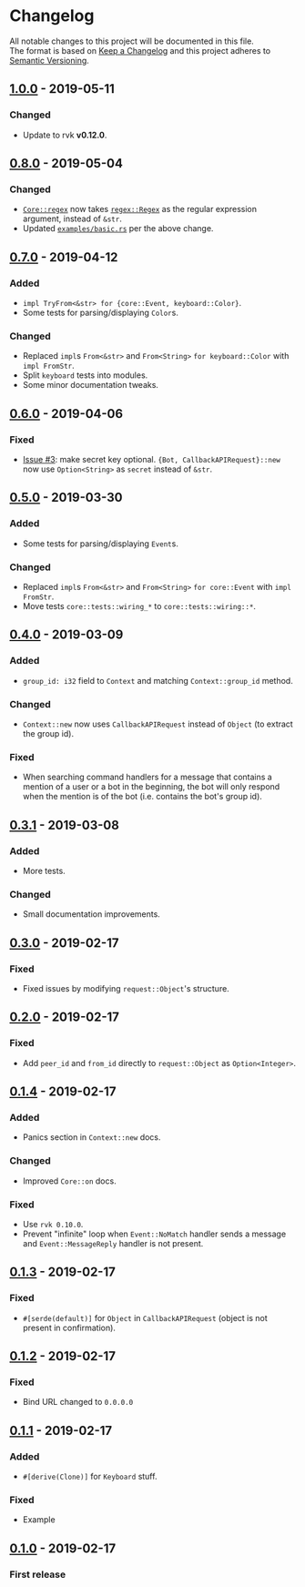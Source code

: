 # Changelog
All notable changes to this project will be documented in this file.    
The format is based on [Keep a Changelog](http://keepachangelog.com/en/1.0.0/)
and this project adheres to [Semantic Versioning](http://semver.org/spec/v2.0.0.html).

## [1.0.0] - 2019-05-11
### Changed
- Update to rvk **v0.12.0**.

## [0.8.0] - 2019-05-04
### Changed
- [`Core::regex`](https://docs.rs/vk-bot/0/vk_bot/core/struct.Core.html#method.regex) now takes [`regex::Regex`](https://docs.rs/regex/1/regex/struct.Regex.html) as the regular expression argument, instead of `&str`.
- Updated [`examples/basic.rs`](https://github.com/u32i64/vk-bot/blob/master/examples/basic.rs) per the above change.

## [0.7.0] - 2019-04-12
### Added
- `impl TryFrom<&str> for {core::Event, keyboard::Color}`.
- Some tests for parsing/displaying `Color`s.
### Changed
- Replaced `impl`s `From<&str>` and `From<String>` `for keyboard::Color` with `impl FromStr`.
- Split `keyboard` tests into modules.
- Some minor documentation tweaks.

## [0.6.0] - 2019-04-06
### Fixed
- [Issue #3](https://github.com/u32i64/vk-bot/issues/3): make secret key optional. `{Bot, CallbackAPIRequest}::new` now use `Option<String>` as `secret` instead of `&str`.

## [0.5.0] - 2019-03-30
### Added
- Some tests for parsing/displaying `Event`s.
### Changed
- Replaced `impl`s `From<&str>` and `From<String>` `for core::Event` with `impl FromStr`.
- Move tests `core::tests::wiring_*` to `core::tests::wiring::*`.

## [0.4.0] - 2019-03-09
### Added
- `group_id: i32` field to `Context` and matching `Context::group_id` method.
### Changed
- `Context::new` now uses `CallbackAPIRequest` instead of `Object` (to extract the group id).
### Fixed
- When searching command handlers for a message that contains a mention of a user or a bot in the beginning, the bot will only respond when the mention is of the bot (i.e. contains the bot's group id).


## [0.3.1] - 2019-03-08
### Added
- More tests.
### Changed
- Small documentation improvements.

## [0.3.0] - 2019-02-17
### Fixed
- Fixed issues by modifying `request::Object`'s structure.

## [0.2.0] - 2019-02-17
### Fixed
- Add `peer_id` and `from_id` directly to `request::Object` as `Option<Integer>`.

## [0.1.4] - 2019-02-17
### Added
- Panics section in `Context::new` docs.
### Changed
- Improved `Core::on` docs.
### Fixed
- Use `rvk 0.10.0`.
- Prevent "infinite" loop when `Event::NoMatch` handler sends a message and `Event::MessageReply` handler is not present.

## [0.1.3] - 2019-02-17
### Fixed
- `#[serde(default)]` for `Object` in `CallbackAPIRequest` (object is not present in confirmation).

## [0.1.2] - 2019-02-17
### Fixed
- Bind URL changed to `0.0.0.0`

## [0.1.1] - 2019-02-17
### Added
- `#[derive(Clone)]` for `Keyboard` stuff.
### Fixed
- Example

## [0.1.0] - 2019-02-17
### First release

[1.0.0]: https://github.com/u32i64/vk-bot/compare/v0.8.0...v1.0.0
[0.8.0]: https://github.com/u32i64/vk-bot/compare/v0.7.0...v0.8.0
[0.7.0]: https://github.com/u32i64/vk-bot/compare/v0.6.0...v0.7.0
[0.6.0]: https://github.com/u32i64/vk-bot/compare/v0.5.0...v0.6.0
[0.5.0]: https://github.com/u32i64/vk-bot/compare/v0.4.0...v0.5.0
[0.4.0]: https://github.com/u32i64/vk-bot/compare/v0.3.1...v0.4.0
[0.3.1]: https://github.com/u32i64/vk-bot/compare/v0.3.0...v0.3.1
[0.3.0]: https://github.com/u32i64/vk-bot/compare/v0.2.0...v0.3.0
[0.2.0]: https://github.com/u32i64/vk-bot/compare/v0.1.4...v0.2.0
[0.1.4]: https://github.com/u32i64/vk-bot/compare/v0.1.3...v0.1.4
[0.1.3]: https://github.com/u32i64/vk-bot/compare/v0.1.2...v0.1.3
[0.1.2]: https://github.com/u32i64/vk-bot/compare/v0.1.1...v0.1.2
[0.1.1]: https://github.com/u32i64/vk-bot/compare/v0.1.0...v0.1.1
[0.1.0]: https://github.com/u32i64/vk-bot/releases/tag/v0.1.0
